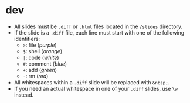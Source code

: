 # dev

- All slides must be `.diff` or `.html` files located in the `/slides` directory.
- If the slide is a `.diff` file, each line must start with one of the following identifiers:
  - `>`: file (_purple_)
  - `$`: shell (_orange_)
  - `|`: code (_white_)
  - `#`: comment (_blue_)
  - `+`: add (_green_)
  - `-`: rm (_red_)
- All whitespaces within a `.diff` slide will be replaced with `&nbsp;`.
- If you need an actual whitespace in one of your `.diff` slides, use `\w` instead.
